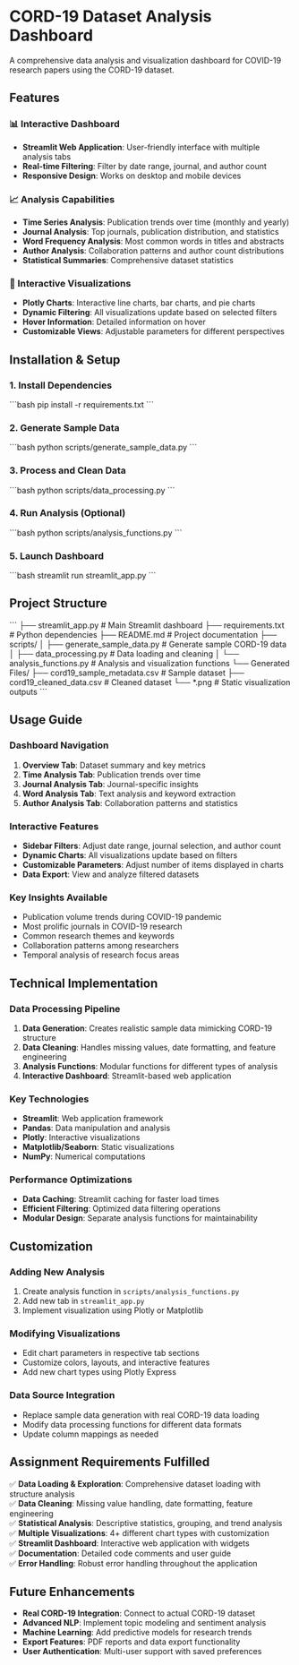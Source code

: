 # CORD-19 Dataset Analysis Dashboard

A comprehensive data analysis and visualization dashboard for COVID-19 research papers using the CORD-19 dataset.

## Features

### 📊 Interactive Dashboard
- **Streamlit Web Application**: User-friendly interface with multiple analysis tabs
- **Real-time Filtering**: Filter by date range, journal, and author count
- **Responsive Design**: Works on desktop and mobile devices

### 📈 Analysis Capabilities
- **Time Series Analysis**: Publication trends over time (monthly and yearly)
- **Journal Analysis**: Top journals, publication distribution, and statistics
- **Word Frequency Analysis**: Most common words in titles and abstracts
- **Author Analysis**: Collaboration patterns and author count distributions
- **Statistical Summaries**: Comprehensive dataset statistics

### 🎨 Interactive Visualizations
- **Plotly Charts**: Interactive line charts, bar charts, and pie charts
- **Dynamic Filtering**: All visualizations update based on selected filters
- **Hover Information**: Detailed information on hover
- **Customizable Views**: Adjustable parameters for different perspectives

## Installation & Setup

### 1. Install Dependencies
\`\`\`bash
pip install -r requirements.txt
\`\`\`

### 2. Generate Sample Data
\`\`\`bash
python scripts/generate_sample_data.py
\`\`\`

### 3. Process and Clean Data
\`\`\`bash
python scripts/data_processing.py
\`\`\`

### 4. Run Analysis (Optional)
\`\`\`bash
python scripts/analysis_functions.py
\`\`\`

### 5. Launch Dashboard
\`\`\`bash
streamlit run streamlit_app.py
\`\`\`

## Project Structure

\`\`\`
├── streamlit_app.py              # Main Streamlit dashboard
├── requirements.txt              # Python dependencies
├── README.md                    # Project documentation
├── scripts/
│   ├── generate_sample_data.py  # Generate sample CORD-19 data
│   ├── data_processing.py       # Data loading and cleaning
│   └── analysis_functions.py    # Analysis and visualization functions
└── Generated Files/
    ├── cord19_sample_metadata.csv    # Sample dataset
    ├── cord19_cleaned_data.csv       # Cleaned dataset
    └── *.png                         # Static visualization outputs
\`\`\`

## Usage Guide

### Dashboard Navigation
1. **Overview Tab**: Dataset summary and key metrics
2. **Time Analysis Tab**: Publication trends over time
3. **Journal Analysis Tab**: Journal-specific insights
4. **Word Analysis Tab**: Text analysis and keyword extraction
5. **Author Analysis Tab**: Collaboration patterns and statistics

### Interactive Features
- **Sidebar Filters**: Adjust date range, journal selection, and author count
- **Dynamic Charts**: All visualizations update based on filters
- **Customizable Parameters**: Adjust number of items displayed in charts
- **Data Export**: View and analyze filtered datasets

### Key Insights Available
- Publication volume trends during COVID-19 pandemic
- Most prolific journals in COVID-19 research
- Common research themes and keywords
- Collaboration patterns among researchers
- Temporal analysis of research focus areas

## Technical Implementation

### Data Processing Pipeline
1. **Data Generation**: Creates realistic sample data mimicking CORD-19 structure
2. **Data Cleaning**: Handles missing values, date formatting, and feature engineering
3. **Analysis Functions**: Modular functions for different types of analysis
4. **Interactive Dashboard**: Streamlit-based web application

### Key Technologies
- **Streamlit**: Web application framework
- **Pandas**: Data manipulation and analysis
- **Plotly**: Interactive visualizations
- **Matplotlib/Seaborn**: Static visualizations
- **NumPy**: Numerical computations

### Performance Optimizations
- **Data Caching**: Streamlit caching for faster load times
- **Efficient Filtering**: Optimized data filtering operations
- **Modular Design**: Separate analysis functions for maintainability

## Customization

### Adding New Analysis
1. Create analysis function in `scripts/analysis_functions.py`
2. Add new tab in `streamlit_app.py`
3. Implement visualization using Plotly or Matplotlib

### Modifying Visualizations
- Edit chart parameters in respective tab sections
- Customize colors, layouts, and interactive features
- Add new chart types using Plotly Express

### Data Source Integration
- Replace sample data generation with real CORD-19 data loading
- Modify data processing functions for different data formats
- Update column mappings as needed

## Assignment Requirements Fulfilled

✅ **Data Loading & Exploration**: Comprehensive dataset loading with structure analysis  
✅ **Data Cleaning**: Missing value handling, date formatting, feature engineering  
✅ **Statistical Analysis**: Descriptive statistics, grouping, and trend analysis  
✅ **Multiple Visualizations**: 4+ different chart types with customization  
✅ **Streamlit Dashboard**: Interactive web application with widgets  
✅ **Documentation**: Detailed code comments and user guide  
✅ **Error Handling**: Robust error handling throughout the application  

## Future Enhancements

- **Real CORD-19 Integration**: Connect to actual CORD-19 dataset
- **Advanced NLP**: Implement topic modeling and sentiment analysis
- **Machine Learning**: Add predictive models for research trends
- **Export Features**: PDF reports and data export functionality
- **User Authentication**: Multi-user support with saved preferences
